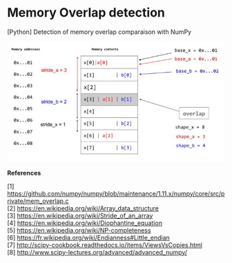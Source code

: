# Memory Overlap detection

[Python] Detection of memory overlap comparaison with NumPy

![Memory Overlap](https://raw.githubusercontent.com/glegoux/memory-overlap/master/doc/memory_overlap.jpg)


**References**  

[1] https://github.com/numpy/numpy/blob/maintenance/1.11.x/numpy/core/src/private/mem_overlap.c  
[2] https://en.wikipedia.org/wiki/Array_data_structure  
[3] https://en.wikipedia.org/wiki/Stride_of_an_array  
[4] https://en.wikipedia.org/wiki/Diophantine_equation  
[5] https://en.wikipedia.org/wiki/NP-completeness  
[6] https://fr.wikipedia.org/wiki/Endianness#Little_endian  
[7] http://scipy-cookbook.readthedocs.io/items/ViewsVsCopies.html   
[8] http://www.scipy-lectures.org/advanced/advanced_numpy/  
